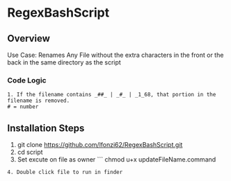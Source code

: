# RegexBashScript

## Overview
Use Case: Renames Any File without the extra characters in the front or the back in the same directory as the script

### Code Logic
```
1. If the filename contains _##_ | _#_ | _1_68, that portion in the filename is removed. 
# = number
```
## Installation Steps

1. git clone https://github.com/lfonzi62/RegexBashScript.git
2. cd script 
3. Set excute on file as owner ``` chmod u+x updateFileName.command 
```
4. Double click file to run in finder
